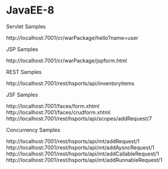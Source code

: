 # JavaEE-8

Servlet Samples

http://localhost:7001/cr/warPackage/hello?name=user


JSP Samples

http://localhost:7001/cr/warPackage/jspform.html


REST Samples

http://localhost:7001/rest/hsports/api/inventoryitems


JSF Samples

http://localhost:7001/faces/form.xhtml
http://localhost:7001/faces/crudform.xhtml
http://localhost:7001/rest/hsports/api/scopes/addRequest/7


Concurrency Samples

http://localhost:7001/rest/hsports/api/mt/addRequest/1
http://localhost:7001/rest/hsports/api/mt/addAysncRequest/1
http://localhost:7001/rest/hsports/api/mt/addCallableRequest/1
http://localhost:7001/rest/hsports/api/mt/addRunnableRequest/1


